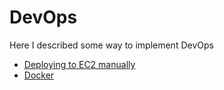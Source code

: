 # DevOps
Here I described some way to implement DevOps

+ [Deploying to EC2 manually](/AWS_EC2_manual_deploy.md)
+ [Docker](/Docker.md)

 